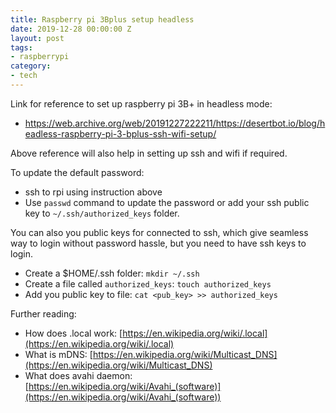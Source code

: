 ```yaml
---
title: Raspberry pi 3Bplus setup headless 
date: 2019-12-28 00:00:00 Z
layout: post
tags:
- raspberrypi
category:
- tech
---
```


Link for reference to set up raspberry pi 3B+ in headless mode:

* https://web.archive.org/web/20191227222211/https://desertbot.io/blog/headless-raspberry-pi-3-bplus-ssh-wifi-setup/

Above reference will also help in setting up ssh and wifi if required.

To update the default password:
* ssh to rpi using instruction above
* Use `passwd` command to update the password or add your ssh public key to `~/.ssh/authorized_keys` folder.

You can also you public keys for connected to ssh, which give seamless way to login without password hassle, but you need to have ssh keys to login.
* Create a $HOME/.ssh folder: `mkdir ~/.ssh`
* Create a file called `authorized_keys`: `touch authorized_keys`
* Add you public key to file: `cat <pub_key> >> authorized_keys`



Further reading:
* How does .local work: [https://en.wikipedia.org/wiki/.local](https://en.wikipedia.org/wiki/.local)
* What is mDNS: [https://en.wikipedia.org/wiki/Multicast_DNS](https://en.wikipedia.org/wiki/Multicast_DNS)
* What does avahi daemon: [https://en.wikipedia.org/wiki/Avahi_(software)](https://en.wikipedia.org/wiki/Avahi_(software))



